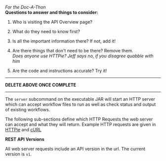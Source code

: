 _For the Doc-A-Thon_  
**Questions to answer and things to consider:**

1. Who is visiting the API Overview page?  

2. What do they need to know first?  

3. Is all the important information there? If not, add it!  

4. Are there things that don't need to be there? Remove them.  
*Does anyone use HTTPie? Jeff says no, if you disagree quabble with him*
5. Are the code and instructions accurate? Try it!

---
 **DELETE ABOVE ONCE COMPLETE**

---


The `server` subcommand on the executable JAR will start an HTTP server which can accept workflow files to run as well as check status and output of existing workflows.

The following sub-sections define which HTTP Requests the web server can accept and what they will return. Example HTTP requests are given in [HTTPie](https://github.com/jkbrzt/httpie) and [cURL](https://curl.haxx.se/)

**REST API Versions**

All web server requests include an API version in the url. The current version is `v1`.